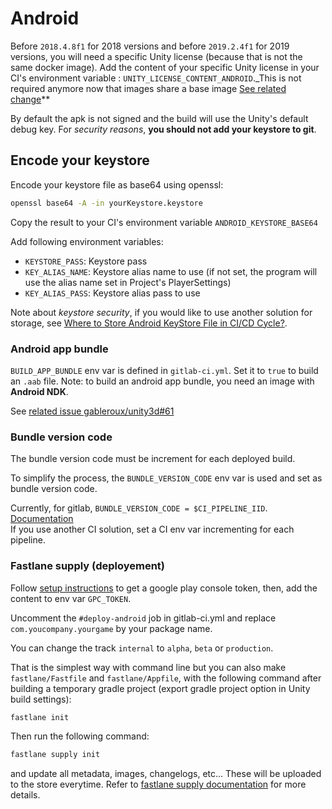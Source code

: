 # Android

Before `2018.4.8f1` for 2018 versions and before `2019.2.4f1` for 2019 versions, you will need a specific Unity license (because that is not the same docker image). Add the content of your specific Unity license in your CI's environment variable : `UNITY_LICENSE_CONTENT_ANDROID`.\_This is not required anymore now that images share a base image [See related change](https://gitlab.com/gableroux/unity3d/merge_requests/63)\*\*

By default the apk is not signed and the build will use the Unity's default debug key.
For _security reasons_, **you should not add your keystore to git**.

## Encode your keystore

Encode your keystore file as base64 using openssl:

```bash
openssl base64 -A -in yourKeystore.keystore
```

Copy the result to your CI's environment variable `ANDROID_KEYSTORE_BASE64`

Add following environment variables:

- `KEYSTORE_PASS`: Keystore pass
- `KEY_ALIAS_NAME`: Keystore alias name to use (if not set, the program will use the alias name set in Project's PlayerSettings)
- `KEY_ALIAS_PASS`: Keystore alias pass to use

Note about _keystore security_, if you would like to use another solution for storage, see [Where to Store Android KeyStore File in CI/CD Cycle?](https://android.jlelse.eu/where-to-store-android-keystore-file-in-ci-cd-cycle-2365f4e02e57).

### Android app bundle

`BUILD_APP_BUNDLE` env var is defined in `gitlab-ci.yml`. Set it to `true` to build an `.aab` file. Note: to build an android app bundle, you need an image with **Android NDK**.

See [related issue gableroux/unity3d#61](https://gitlab.com/gableroux/unity3d/issues/61)

### Bundle version code

The bundle version code must be increment for each deployed build.

To simplify the process, the `BUNDLE_VERSION_CODE` env var is used and set as bundle version code.

Currently, for gitlab, `BUNDLE_VERSION_CODE = $CI_PIPELINE_IID`. [Documentation](https://docs.gitlab.com/ee/ci/variables/predefined_variables.html)  
If you use another CI solution, set a CI env var incrementing for each pipeline.

### Fastlane supply (deployement)

Follow [setup instructions](https://docs.fastlane.tools/actions/supply/) to get a google play console token, then, add the content to env var `GPC_TOKEN`.

Uncomment the `#deploy-android` job in gitlab-ci.yml and replace `com.youcompany.yourgame` by your package name.

You can change the track `internal` to `alpha`, `beta` or `production`.

That is the simplest way with command line but you can also make `fastlane/Fastfile` and `fastlane/Appfile`, with the following command after building a temporary gradle project (export gradle project option in Unity build settings):

```bash
fastlane init
```

Then run the following command:

```bash
fastlane supply init
```

and update all metadata, images, changelogs, etc... These will be uploaded to the store everytime. Refer to [fastlane supply documentation](https://docs.fastlane.tools/actions/supply/) for more details.
